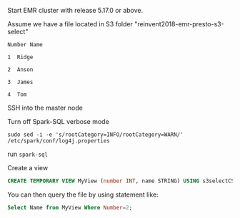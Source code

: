 Start EMR cluster with release 5.17.0 or above.

Assume we have a file located in S3 folder "reinvent2018-emr-presto-s3-select"

`Number	Name`

`1	Ridge`

`2	Anson`

`3	James`

`4	Tom`


SSH into the master node

Turn off Spark-SQL verbose mode

`sudo sed -i -e 's/rootCategory=INFO/rootCategory=WARN/' /etc/spark/conf/log4j.properties`

run `spark-sql`

Create a view 
```sql
CREATE TEMPORARY VIEW MyView (number INT, name STRING) USING s3selectCSV OPTIONS (path "s3://reinvent2018-emr-presto-s3-select/spark-select.csv", header "true", delimiter "\t")
```

You can then query the file by using statement like:

```sql
Select Name from MyView Where Number=2;
```

